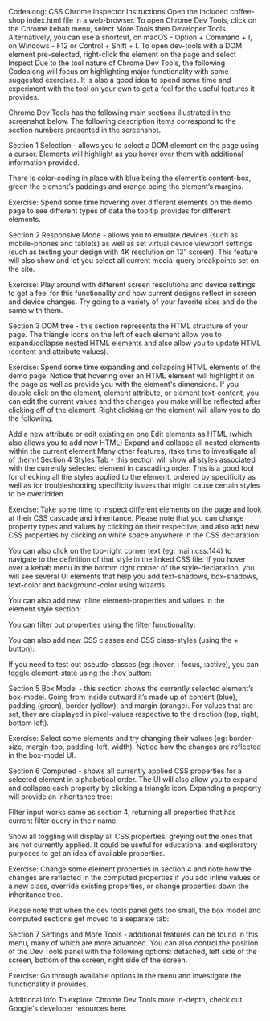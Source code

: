 Codealong: CSS Chrome Inspector
Instructions
Open the included coffee-shop index.html file in a web-browser.
To open Chrome Dev Tools, click on the Chrome kebab menu, select More Tools then Developer Tools. Alternatively, you can use a shortcut, on macOS - Option + Command + I, on Windows - F12 or Control + Shift + I.
To open dev-tools with a DOM element pre-selected, right-click the element on the page and select Inspect
Due to the tool nature of Chrome Dev Tools, the following Codealong will focus on highlighting major functionality with some suggested exercises. It is also a good idea to spend some time and experiment with the tool on your own to get a feel for the useful features it provides.

Chrome Dev Tools has the following main sections illustrated in the screenshot below. The following description items correspond to the section numbers presented in the screenshot.

Section 1
Selection - allows you to select a DOM element on the page using a cursor. Elements will highlight as you hover over them with additional information provided.

There is color-coding in place with blue being the element’s content-box, green the element’s paddings and orange being the element’s margins.

Exercise: Spend some time hovering over different elements on the demo page to see different types of data the tooltip provides for different elements.

Section 2
Responsive Mode - allows you to emulate devices (such as mobile-phones and tablets) as well as set virtual device viewport settings (such as testing your design with 4K resolution on 13” screen). This feature will also show and let you select all current media-query breakpoints set on the site.

Exercise: Play around with different screen resolutions and device settings to get a feel for this functionality and how current designs reflect in screen and device changes. Try going to a variety of your favorite sites and do the same with them.

Section 3
DOM tree - this section represents the HTML structure of your page. The triangle icons on the left of each element allow you to expand/collapse nested HTML elements and also allow you to update HTML (content and attribute values).

Exercise: Spend some time expanding and collapsing HTML elements of the demo page. Notice that hovering over an HTML element will highlight it on the page as well as provide you with the element's dimensions. If you double click on the element, element attribute, or element text-content, you can edit the current values and the changes you make will be reflected after clicking off of the element. Right clicking on the element will allow you to do the following:

Add a new attribute or edit existing an one
Edit elements as HTML (which also allows you to add new HTML)
Expand and collapse all nested elements within the current element
Many other features, (take time to investigate all of them)!
Section 4
Styles Tab - this section will show all styles associated with the currently selected element in cascading order. This is a good tool for checking all the styles applied to the element, ordered by specificity as well as for troubleshooting specificity issues that might cause certain styles to be overridden.

Exercise: Take some time to inspect different elements on the page and look at their CSS cascade and inheritance. Please note that you can change property types and values by clicking on their respective, and also add new CSS properties by clicking on white space anywhere in the CSS declaration:

You can also click on the top-right corner text (eg: main.css:144) to navigate to the definition of that style in the linked CSS file. If you hover over a kebab menu in the bottom right corner of the style-declaration, you will see several UI elements that help you add text-shadows, box-shadows, text-color and background-color using wizards:

You can also add new inline element-properties and values in the element.style section:

You can filter out properties using the filter functionality:

You can also add new CSS classes and CSS class-styles (using the + button):

If you need to test out pseudo-classes (eg: :hover, : focus, :active), you can toggle element-state using the :hov button:

Section 5
Box Model - this section shows the currently selected element’s box-model. Going from inside outward it’s made up of content (blue), padding (green), border (yellow), and margin (orange). For values that are set, they are displayed in pixel-values respective to the direction (top, right, bottom left).

Exercise: Select some elements and try changing their values (eg: border-size, margin-top, padding-left, width). Notice how the changes are reflected in the box-model UI.

Section 6
Computed - shows all currently applied CSS properties for a selected element in alphabetical order. The UI will also allow you to expand and collapse each property by clicking a triangle icon. Expanding a property will provide an inheritance tree:

Filter input works same as section 4, returning all properties that has current filter query in their name:

Show all toggling will display all CSS properties, greying out the ones that are not currently applied. It could be useful for educational and exploratory purposes to get an idea of available properties.

Exercise: Change some element properties in section 4 and note how the changes are reflected in the computed properties if you add inline values or a new class, override existing properties, or change properties down the inheritance tree.

Please note that when the dev tools panel gets too small, the box model and computed sections get moved to a separate tab:

Section 7
Settings and More Tools - additional features can be found in this menu, many of which are more advanced. You can also control the position of the Dev Tools panel with the following options: detached, left side of the screen, bottom of the screen, right side of the screen.

Exercise: Go through available options in the menu and investigate the functionality it provides.

Additional Info
To explore Chrome Dev Tools more in-depth, check out Google's developer resources here.
